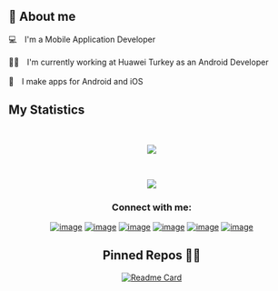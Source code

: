 ## 📖 About me

💻&emsp;I'm a Mobile Application Developer
<br><br/>
👨‍💻&emsp;I'm currently working at Huawei Turkey as an Android Developer
<br><br/>
📱&emsp;I make apps for Android and iOS

## My Statistics

<br/>
<p align="center">
  <img src="https://github-readme-stats.vercel.app/api?username=cagrisahinoglu&show_icons=true" />
</p>
<br>

<p align="center">
  <img src="https://github-readme-stats.vercel.app/api/top-langs/?username=cagrisahinoglu&layout=compact" />
</p>


<h3 align="center">Connect with me:</h3>
<div align="center">

[![image](https://img.shields.io/badge/LinkedIn-0077B5?style=for-the-badge&logo=linkedin&logoColor=white)](https://www.linkedin.com/in/cagrisahinoglu/)
[![image](https://img.shields.io/badge/Instagram-E4405F?style=for-the-badge&logo=instagram&logoColor=white)](https://www.instagram.com/cagrisahnoglu/)
[![image](https://img.shields.io/badge/Twitter-1DA1F2?style=for-the-badge&logo=twitter&logoColor=white)](https://twitter.com/cagrisahnoglu)
[![image](https://img.shields.io/badge/Gmail-D14836?style=for-the-badge&logo=gmail&logoColor=white)](mailto:cagri.sahinogluu@gmail.com)
[![image](https://img.shields.io/badge/GooglePlay-63c15d?style=for-the-badge&logo=googleplay&logoColor=white)](https://play.google.com/store/apps/dev?id=7262555049521762236)
[![image](https://img.shields.io/badge/AppStore-383839?style=for-the-badge&logo=appstore&logoColor=white)](https://apps.apple.com/us/developer/cagri-sahinoglu/id1597483284)
  
  ## Pinned Repos 👨‍💻

[![Readme Card](https://github-readme-stats.vercel.app/api/pin/?username=cagrisahinoglu&repo=RickAndMorty-JetpackCompose)](https://github.com/cagrisahinoglu/RickAndMorty-JetpackCompose)
